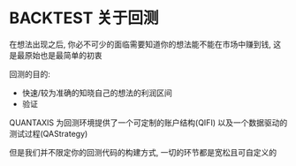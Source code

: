 # BACKTEST 关于回测

在想法出现之后, 你必不可少的面临需要知道你的想法能不能在市场中赚到钱, 这是最原始也是最简单的初衷

回测的目的:

- 快速/较为准确的知晓自己的想法的利润区间
- 验证

QUANTAXIS 为回测环境提供了一个可定制的账户结构(QIFI) 以及一个数据驱动的测试过程(QAStrategy)

但是我们并不限定你的回测代码的构建方式, 一切的环节都是宽松且可自定义的
